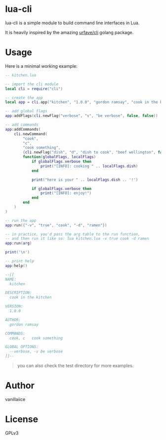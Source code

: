 # lua-cli

lua-cli is a simple module to build command line interfaces in Lua.

It is heavily inspired by the amazing [urfave/cli](https://github.com/urfave/cli) golang package.

# Usage

Here is a minimal working example:

```lua
-- kitchen.lua

-- import the cli module
local cli = require("cli")

-- create the app
local app = cli.app("kitchen", "1.0.0", "gordon ramsay", "cook in the kitchen")

-- add global flags
app:addFlags(cli.newFlag("verbose", "v", "be verbose", false, false))

-- add commands
app:addCommands(
	cli.newCommand(
		"cook",
		"c",
		"cook something",
		{cli.newFlag("dish", "d", "dish to cook", "beef wellington", false)},
		function(globalFlags, localFlags)
			if globalFlags.verbose then
				print("[INFO]: cooking " .. localFlags.dish)
			end

			print("here is your " .. localFlags.dish .. '!')

			if globalFlags.verbose then
				print("[INFO]: enjoy!")
			end
		end
	)
)

-- run the app
app:run({"-v", "true", "cook", "-d", "ramen"})

-- in practice, you'd pass the arg table to the run function,
-- and then run it like so: lua kitchen.lua -v true cook -d ramen
app:run(arg)

print('\n')

-- print help
app:help()

--[[
NAME:
  kitchen

DESCRIPTION:
  cook in the kitchen

VERSION:
  1.0.0

AUTHOR:
  gordon ramsay

COMMANDS:
  cook, c	cook something

GLOBAL OPTIONS:
  --verbose, -v	be verbose
]]--
```

> you can also check the test directory for more examples.

# Author

vanillaiice

# License

GPLv3
